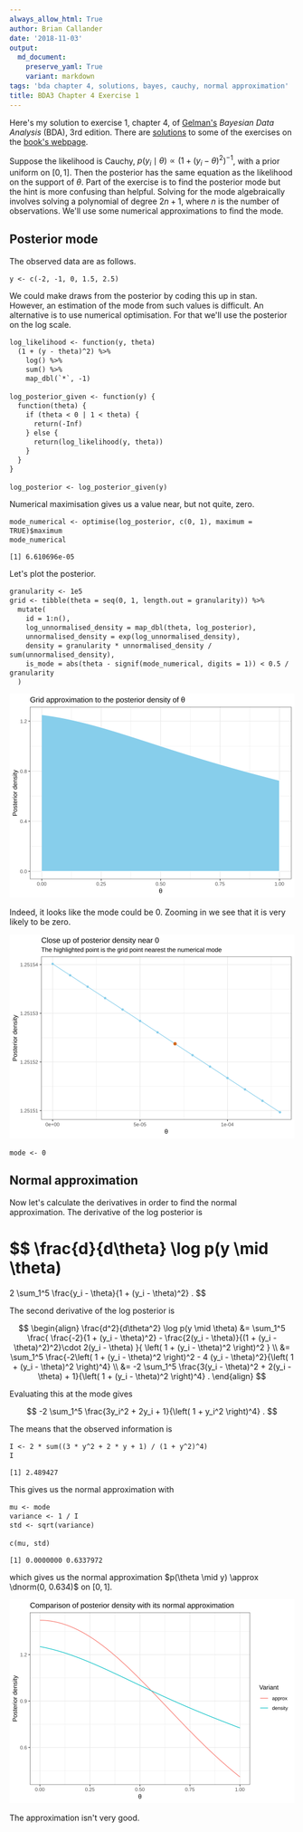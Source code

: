 ```yaml
---
always_allow_html: True
author: Brian Callander
date: '2018-11-03'
output:
  md_document:
    preserve_yaml: True
    variant: markdown
tags: 'bda chapter 4, solutions, bayes, cauchy, normal approximation'
title: BDA3 Chapter 4 Exercise 1
---
```


Here's my solution to exercise 1, chapter 4, of
[Gelman's](https://andrewgelman.com/) *Bayesian Data Analysis* (BDA),
3rd edition. There are
[solutions](http://www.stat.columbia.edu/~gelman/book/solutions.pdf) to
some of the exercises on the [book's
webpage](http://www.stat.columbia.edu/~gelman/book/).

<!--more-->
<div style="display:none">

$\DeclareMathOperator{\dbinomial}{Binomial}  \DeclareMathOperator{\dbern}{Bernoulli}  \DeclareMathOperator{\dpois}{Poisson}  \DeclareMathOperator{\dnorm}{Normal}  \DeclareMathOperator{\dt}{t}  \DeclareMathOperator{\dcauchy}{Cauchy}  \DeclareMathOperator{\dexponential}{Exp}  \DeclareMathOperator{\duniform}{Uniform}  \DeclareMathOperator{\dgamma}{Gamma}  \DeclareMathOperator{\dinvgamma}{InvGamma}  \DeclareMathOperator{\invlogit}{InvLogit}  \DeclareMathOperator{\dinvchi}{InvChi2}  \DeclareMathOperator{\dnorminvchi}{NormInvChi2}  \DeclareMathOperator{\logit}{Logit}  \DeclareMathOperator{\ddirichlet}{Dirichlet}  \DeclareMathOperator{\dbeta}{Beta}$

</div>

Suppose the likelihood is Cauchy,
$p(y_i \mid \theta) \propto (1 + (y_i - \theta)^2)^{-1}$, with a prior
uniform on $[0, 1]$. Then the posterior has the same equation as the
likelihood on the support of $\theta$. Part of the exercise is to find
the posterior mode but the hint is more confusing than helpful. Solving
for the mode algebraically involves solving a polynomial of degree
$2n + 1$, where $n$ is the number of observations. We'll use some
numerical approximations to find the mode.

Posterior mode
--------------

The observed data are as follows.

``` {.r}
y <- c(-2, -1, 0, 1.5, 2.5)
```

We could make draws from the posterior by coding this up in stan.
However, an estimation of the mode from such values is difficult. An
alternative is to use numerical optimisation. For that we'll use the
posterior on the log scale.

``` {.r}
log_likelihood <- function(y, theta)
  (1 + (y - theta)^2) %>% 
    log() %>% 
    sum() %>% 
    map_dbl(`*`, -1)

log_posterior_given <- function(y) {
  function(theta) {
    if (theta < 0 | 1 < theta) {
      return(-Inf)
    } else {
      return(log_likelihood(y, theta))
    }
  }
}

log_posterior <- log_posterior_given(y)
```

Numerical maximisation gives us a value near, but not quite, zero.

``` {.r}
mode_numerical <- optimise(log_posterior, c(0, 1), maximum = TRUE)$maximum
mode_numerical
```

    [1] 6.610696e-05

Let's plot the posterior.

``` {.r}
granularity <- 1e5
grid <- tibble(theta = seq(0, 1, length.out = granularity)) %>% 
  mutate(
    id = 1:n(),
    log_unnormalised_density = map_dbl(theta, log_posterior),
    unnormalised_density = exp(log_unnormalised_density),
    density = granularity * unnormalised_density / sum(unnormalised_density),
    is_mode = abs(theta - signif(mode_numerical, digits = 1)) < 0.5 / granularity
  ) 
```

![](chapter_04_exercise_01_files/figure-markdown/grid_plot-1..svg)

Indeed, it looks like the mode could be 0. Zooming in we see that it is
very likely to be zero.

![](chapter_04_exercise_01_files/figure-markdown/closeup-1..svg)

``` {.r}
mode <- 0
```

Normal approximation
--------------------

Now let's calculate the derivatives in order to find the normal
approximation. The derivative of the log posterior is

$$
\frac{d}{d\theta} \log p(y \mid \theta)
=
2 \sum_1^5 \frac{y_i - \theta}{1 + (y_i - \theta)^2}
.
$$

The second derivative of the log posterior is

$$
\begin{align}
\frac{d^2}{d\theta^2} \log p(y \mid \theta)
&=
\sum_1^5
\frac{
  \frac{-2}{1 + (y_i - \theta)^2} - \frac{2(y_i - \theta)}{(1 + (y_i - \theta)^2)^2}\cdot 2(y_i - \theta)
}{
  \left( 1 + (y_i - \theta)^2 \right)^2
}
\\
&=
\sum_1^5
\frac{-2\left( 1 + (y_i - \theta)^2 \right)^2 - 4 (y_i - \theta)^2}{\left( 1 + (y_i - \theta)^2 \right)^4}
\\
&=
-2
\sum_1^5
\frac{3(y_i - \theta)^2 + 2(y_i - \theta) + 1}{\left( 1 + (y_i - \theta)^2 \right)^4}
.
\end{align}
$$

Evaluating this at the mode gives

$$
-2 \sum_1^5 \frac{3y_i^2 + 2y_i + 1}{\left( 1 + y_i^2 \right)^4}
.
$$

The means that the observed information is

``` {.r}
I <- 2 * sum((3 * y^2 + 2 * y + 1) / (1 + y^2)^4)
I
```

    [1] 2.489427

This gives us the normal approximation with

``` {.r}
mu <- mode
variance <- 1 / I
std <- sqrt(variance)

c(mu, std)
```

    [1] 0.0000000 0.6337972

which gives us the normal approximation
$p(\theta \mid y) \approx \dnorm(0, 0.634)$ on $[0, 1]$.

![](chapter_04_exercise_01_files/figure-markdown/approx_plot-1..svg)

The approximation isn't very good.
